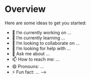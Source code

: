 # Overview
Here are some ideas to get you started:

- 🔭 I’m currently working on ...
- 🌱 I’m currently learning ...
- 👯 I’m looking to collaborate on ...
- 🤔 I’m looking for help with ...
- 💬 Ask me about ...
- 📫 How to reach me: ...
- 😄 Pronouns: ...
- ⚡ Fun fact: ...
-->
<!--
**shajadanirob/shajadanirob** is a ✨ _special_ ✨ repository because its `README.md` (this file) appears on your GitHub profile.


